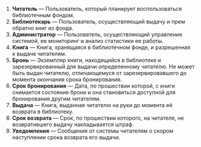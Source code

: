 1. **Читатель** — Пользователь, который планирует воспользоваться библиотечным фондом.
2. **Библиотекарь** — Пользователь, осуществляющий выдачу и прем обратно книг из фонда.
3. **Администратор** — Пользователь, осуществляющий управление системой, ее мониторинг и анализ статистики ее работы.
4. **Книга** — Книга, хранящаяся в библиотечном фонде, и разрешенная к выдаче читателям.
5. **Бронь** — Экземпляр книги, находящийся в библиотеке и зарезервированный для выдачи определенному читателю. Не может быть выдан читателю, отличающемуся от зарезервировавшего до момента окончания срока бронирования.
6. **Срок бронирования** — Дата, по прошествии которой, с книги снимается состояние брони и она становиться доступной для бронирования другим читателям.
7. **Выдача** — Книга, выданная читателю на руки до момента её возврата в библиотеку.
8. **Срок возврата** — Срок, по прошествии которого, на читателя, не возвратившего выдачу накладывается штраф.
9. **Уведомления** — Сообщения от системы читателям о скором наступлении срока возврата его выдачи.
